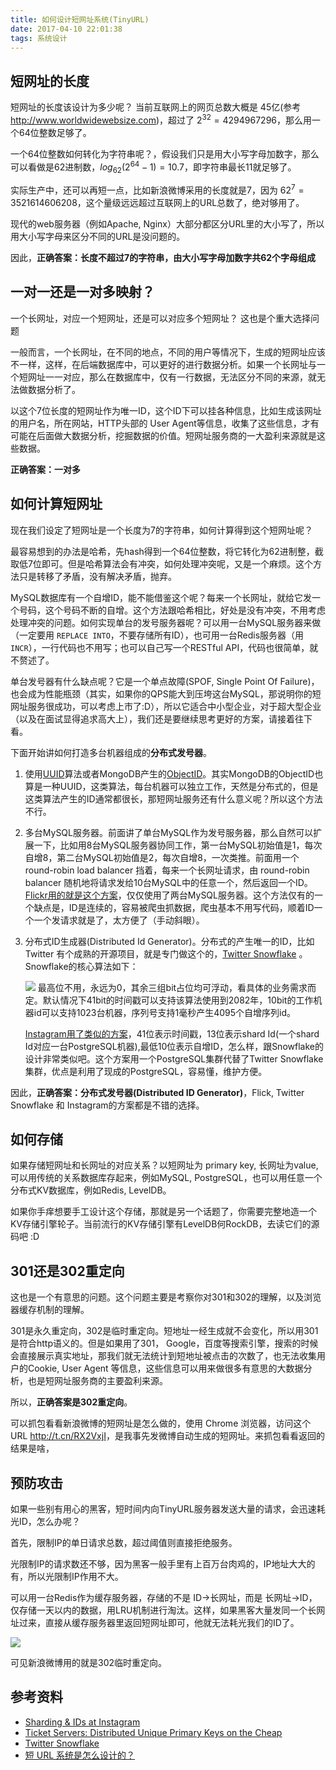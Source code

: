 ```yaml
---
title: 如何设计短网址系统(TinyURL)
date: 2017-04-10 22:01:38
tags: 系统设计
---
```


## 短网址的长度

短网址的长度该设计为多少呢？ 当前互联网上的网页总数大概是 45亿(参考 <http://www.worldwidewebsize.com>)，超过了 $2^{32}=4294967296$，那么用一个64位整数足够了。

一个64位整数如何转化为字符串呢？，假设我们只是用大小写字母加数字，那么可以看做是62进制数，$log_{62} {(2^{64}-1)}=10.7$，即字符串最长11就足够了。

实际生产中，还可以再短一点，比如新浪微博采用的长度就是7，因为 $62^7=3521614606208$，这个量级远远超过互联网上的URL总数了，绝对够用了。

现代的web服务器（例如Apache, Nginx）大部分都区分URL里的大小写了，所以用大小写字母来区分不同的URL是没问题的。

因此，**正确答案：长度不超过7的字符串，由大小写字母加数字共62个字母组成**


## 一对一还是一对多映射？

一个长网址，对应一个短网址，还是可以对应多个短网址？ 这也是个重大选择问题

<!-- more -->

一般而言，一个长网址，在不同的地点，不同的用户等情况下，生成的短网址应该不一样，这样，在后端数据库中，可以更好的进行数据分析。如果一个长网址与一个短网址一一对应，那么在数据库中，仅有一行数据，无法区分不同的来源，就无法做数据分析了。

以这个7位长度的短网址作为唯一ID，这个ID下可以挂各种信息，比如生成该网址的用户名，所在网站，HTTP头部的 User Agent等信息，收集了这些信息，才有可能在后面做大数据分析，挖掘数据的价值。短网址服务商的一大盈利来源就是这些数据。


**正确答案：一对多**


## 如何计算短网址

现在我们设定了短网址是一个长度为7的字符串，如何计算得到这个短网址呢？

最容易想到的办法是哈希，先hash得到一个64位整数，将它转化为62进制整，截取低7位即可。但是哈希算法会有冲突，如何处理冲突呢，又是一个麻烦。这个方法只是转移了矛盾，没有解决矛盾，抛弃。

<!-- more -->

MySQL数据库有一个自增ID，能不能借鉴这个呢？每来一个长网址，就给它发一个号码，这个号码不断的自增。这个方法跟哈希相比，好处是没有冲突，不用考虑处理冲突的问题。如何实现单台的发号服务器呢？可以用一台MySQL服务器来做（一定要用 `REPLACE INTO`，不要存储所有ID），也可用一台Redis服务器（用`INCR`），一行代码也不用写；也可以自己写一个RESTful API，代码也很简单，就不赘述了。

单台发号器有什么缺点呢？它是一个单点故障(SPOF, Single Point Of Failure)，也会成为性能瓶颈（其实，如果你的QPS能大到压垮这台MySQL，那说明你的短网址服务很成功，可以考虑上市了:D），所以它适合中小型企业，对于超大型企业（以及在面试显得追求高大上），我们还是要继续思考更好的方案，请接着往下看。

下面开始讲如何打造多台机器组成的**分布式发号器**。

1. 使用[UUID](https://en.wikipedia.org/wiki/Universally_unique_identifier)算法或者MongoDB产生的[ObjectID](https://docs.mongodb.com/manual/reference/method/ObjectId/)。其实MongoDB的ObjectID也算是一种UUID，这类算法，每台机器可以独立工作，天然是分布式的，但是这类算法产生的ID通常都很长，那短网址服务还有什么意义呢？所以这个方法不行。
1. 多台MySQL服务器。前面讲了单台MySQL作为发号服务器，那么自然可以扩展一下，比如用8台MySQL服务器协同工作，第一台MySQL初始值是1，每次自增8，第二台MySQL初始值是2，每次自增8，一次类推。前面用一个 round-robin load balancer 挡着，每来一个长网址请求，由 round-robin balancer 随机地将请求发给10台MySQL中的任意一个，然后返回一个ID。[Flickr用的就是这个方案](http://code.flickr.net/2010/02/08/ticket-servers-distributed-unique-primary-keys-on-the-cheap/)，仅仅使用了两台MySQL服务器。这个方法仅有的一个缺点是，ID是连续的，容易被爬虫抓数据，爬虫基本不用写代码，顺着ID一个一个发请求就是了，太方便了（手动斜眼）。
1. 分布式ID生成器(Distributed Id Generator)。分布式的产生唯一的ID，比如 Twitter 有个成熟的开源项目，就是专门做这个的，[Twitter Snowflake](https://github.com/twitter/snowflake) 。Snowflake的核心算法如下：

    ![](http://121.40.136.3/wp-content/uploads/2015/04/snowflake-64bit.jpg)
    最高位不用，永远为0，其余三组bit占位均可浮动，看具体的业务需求而定。默认情况下41bit的时间戳可以支持该算法使用到2082年，10bit的工作机器id可以支持1023台机器，序列号支持1毫秒产生4095个自增序列id。

    [Instagram用了类似的方案](https://engineering.instagram.com/sharding-ids-at-instagram-1cf5a71e5a5c)，41位表示时间戳，13位表示shard Id(一个shard Id对应一台PostgreSQL机器),最低10位表示自增ID，怎么样，跟Snowflake的设计非常类似吧。这个方案用一个PostgreSQL集群代替了Twitter Snowflake 集群，优点是利用了现成的PostgreSQL，容易懂，维护方便。

因此，**正确答案：分布式发号器(Distributed ID Generator)**，Flick, Twitter Snowflake 和 Instagram的方案都是不错的选择。


## 如何存储

如果存储短网址和长网址的对应关系？以短网址为 primary key, 长网址为value, 可以用传统的关系数据库存起来，例如MySQL, PostgreSQL，也可以用任意一个分布式KV数据库，例如Redis, LevelDB。

如果你手痒想要手工设计这个存储，那就是另一个话题了，你需要完整地造一个KV存储引擎轮子。当前流行的KV存储引擎有LevelDB何RockDB，去读它们的源码吧 :D


## 301还是302重定向

这也是一个有意思的问题。这个问题主要是考察你对301和302的理解，以及浏览器缓存机制的理解。

301是永久重定向，302是临时重定向。短地址一经生成就不会变化，所以用301是符合http语义的。但是如果用了301， Google，百度等搜索引擎，搜索的时候会直接展示真实地址，那我们就无法统计到短地址被点击的次数了，也无法收集用户的Cookie, User Agent 等信息，这些信息可以用来做很多有意思的大数据分析，也是短网址服务商的主要盈利来源。

所以，**正确答案是302重定向**。

可以抓包看看新浪微博的短网址是怎么做的，使用 Chrome 浏览器，访问这个URL <http://t.cn/RX2VxjI>，是我事先发微博自动生成的短网址。来抓包看看返回的结果是啥，


## 预防攻击

如果一些别有用心的黑客，短时间内向TinyURL服务器发送大量的请求，会迅速耗光ID，怎么办呢？

首先，限制IP的单日请求总数，超过阈值则直接拒绝服务。

光限制IP的请求数还不够，因为黑客一般手里有上百万台肉鸡的，IP地址大大的有，所以光限制IP作用不大。

可以用一台Redis作为缓存服务器，存储的不是 ID->长网址，而是 长网址->ID，仅存储一天以内的数据，用LRU机制进行淘汰。这样，如果黑客大量发同一个长网址过来，直接从缓存服务器里返回短网址即可，他就无法耗光我们的ID了。

![](http://cn.soulmachine.me/images/tinyurl-302.png)

可见新浪微博用的就是302临时重定向。


## 参考资料

* [Sharding & IDs at Instagram](https://engineering.instagram.com/sharding-ids-at-instagram-1cf5a71e5a5c)
* [Ticket Servers: Distributed Unique Primary Keys on the Cheap](http://code.flickr.net/2010/02/08/ticket-servers-distributed-unique-primary-keys-on-the-cheap/)
* [Twitter Snowflake](https://github.com/twitter/snowflake)
* [短 URL 系统是怎么设计的？](https://www.zhihu.com/question/29270034)
